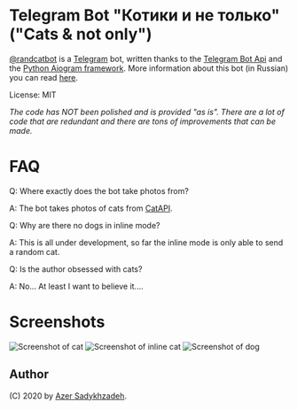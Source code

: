 # Telegram Bot "Котики и не только" ("Cats & not only")
[@randcatbot](https://t.me/randcatbot) is a [Telegram](https://telegram.org) bot, written thanks to the [Telegram Bot Api](https://core.telegram.org/bots/api) and the [Python Aiogram framework](https://github.com/aiogram/aiogram). More information about this bot (in Russian) you can read [here](https://telegra.ph/O-Telegram-bote-randcatbot-04-22).

License: MIT

*The code has NOT been polished and is provided "as is". There are a lot of code that are redundant and there are tons of improvements that can be made.*

# FAQ

Q: Where exactly does the bot take photos from?

A: The bot takes photos of cats from [CatAPI](https://thecatapi.com).

Q: Why are there no dogs in inline mode?

A: This is all under development, so far the inline mode is only able to send a random cat.

Q: Is the author obsessed with cats?

A: No... At least I want to believe it....

# Screenshots
![Screenshot of cat](https://github.com/Sadykhzadeh/randcatbot-py/blob/master/screenshots/Hello_Cat.png)
![Screenshot of inline cat](https://github.com/Sadykhzadeh/randcatbot-py/blob/master/screenshots/Hello_Inline_Cat.png)
![Screenshot of dog](https://github.com/Sadykhzadeh/randcatbot-py/blob/master/screenshots/Hello_Dog.png)

## Author
(C) 2020 by [Azer Sadykhzadeh](https://sadykhzadeh.github.io).

